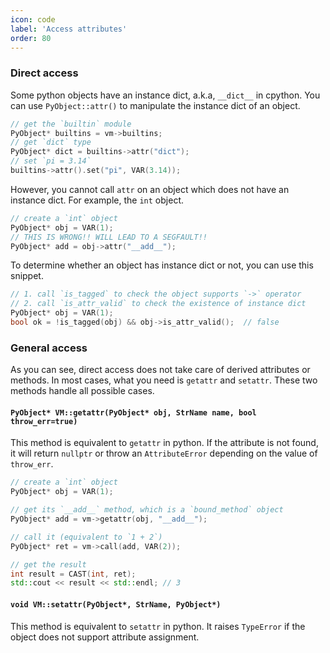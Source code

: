 ```yaml
---
icon: code
label: 'Access attributes'
order: 80
---
```


### Direct access

Some python objects have an instance dict, a.k.a, `__dict__` in cpython.
You can use `PyObject::attr()` to manipulate the instance dict of an object.

```cpp
// get the `builtin` module
PyObject* builtins = vm->builtins;
// get `dict` type
PyObject* dict = builtins->attr("dict");
// set `pi = 3.14`
builtins->attr().set("pi", VAR(3.14));
```

However, you cannot call `attr` on an object which does not have an instance dict.
For example, the `int` object.

```cpp
// create a `int` object
PyObject* obj = VAR(1);
// THIS IS WRONG!! WILL LEAD TO A SEGFAULT!!
PyObject* add = obj->attr("__add__");
```

To determine whether an object has instance dict or not, you can use this snippet.

```cpp
// 1. call `is_tagged` to check the object supports `->` operator
// 2. call `is_attr_valid` to check the existence of instance dict
PyObject* obj = VAR(1);
bool ok = !is_tagged(obj) && obj->is_attr_valid();  // false
```

### General access

As you can see, direct access does not take care of derived attributes or methods. In most cases, what you need is `getattr` and `setattr`.
These two methods handle all possible cases.

#### `PyObject* VM::getattr(PyObject* obj, StrName name, bool throw_err=true)`

This method is equivalent to `getattr` in python.
If the attribute is not found, it will return `nullptr`
or throw an `AttributeError` depending on the value of `throw_err`.

```cpp
// create a `int` object
PyObject* obj = VAR(1);

// get its `__add__` method, which is a `bound_method` object
PyObject* add = vm->getattr(obj, "__add__");

// call it (equivalent to `1 + 2`)
PyObject* ret = vm->call(add, VAR(2));

// get the result
int result = CAST(int, ret);
std::cout << result << std::endl; // 3
```

#### `void VM::setattr(PyObject*, StrName, PyObject*)`

This method is equivalent to `setattr` in python.
It raises `TypeError` if the object does not support attribute assignment.
